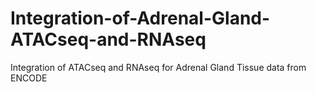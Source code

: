 # Integration-of-Adrenal-Gland-ATACseq-and-RNAseq
Integration of ATACseq and RNAseq for Adrenal Gland Tissue data from ENCODE
